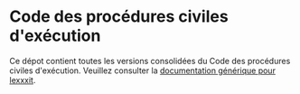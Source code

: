 # Code des procédures civiles d'exécution

Ce dépot contient toutes les versions consolidées du Code des procédures civiles d'exécution. Veuillez consulter la [documentation générique pour lexxxit](https://github.com/lexxxit/documentation).
